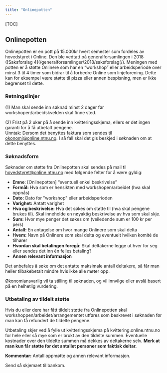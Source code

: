 ```yaml
---
title: "Onlinepotten"
---
```


[TOC]

## Onlinepotten
Onlinepotten er en pott på 15.000kr hvert semester som fordeles av hovedstyret i Online. Den ble vedtatt på generalforsamlingen i 2018 ([Saksforslag 4](/generalforsamlinger/2018/saksforslag(/). Meningen med potten er å støtte Onlinere som har en “workshop” eller arbeidsperiode over minst 3 til 4 timer som bidrar til å forbedre Online som linjeforening. Dette kan for eksempel være støtte til pizza eller annen bespisning, men er ikke begrenset til dette.  

### Retningslinjer

(1) Man skal sende inn søknad minst 2 dager før workshopen/arbeidskvelden skal finne sted.


(2) Frist på 2 uker på å sende inn kvitteringsskjema, ellers er det ingen garanti for å få utbetalt pengene.  
Unntak: Dersom det benyttes faktura som sendes til okonomi@online.ntnu.no. I så fall skal det gis beskjed i søknaden om at dette benyttes.

### Søknadsform
Søknader om støtte fra Onlinepotten skal sendes på mail til [hovedstyret@online.ntnu.no](mailto:hovedstyret@online.ntnu.no) med følgende felter for å være gyldig:

- **Emne**: [Onlinepotten] “eventuell enkel beskrivelse”  
- **Formål:** Hva som er hensikten med workshopen/arbeidet (hva skal oppnås)
- **Dato:** Dato for "workshop" eller arbeidsperioden
- **Varighet:** Antatt varighet
- **Hva og beskrivelse:** Hva det søkes om støtte til (hva skal pengene brukes til). Skal inneholde en nøyaktig beskrivelse av hva som skal skje. 
- **Sum:** Hvor mye penger det søkes om (veiledende sum er 100 kr per pers)
- **Antall:** En antagelse om hvor mange Onlinere som skal delta
- **Hvem:** Navn på Onlinere som skal delta og eventuelt hvilken komité de tilhører  
- **Hvordan skal betalingen foregå**: Skal deltakerne legge ut hver for seg eller sendes det inn én felles betaling?
- **Annen relevant informasjon**

Det anbefales å søke om det antatte maksimale antall deltakere, så får man heller tilbakebetalt mindre hvis ikke alle møter opp.

Økonomiansvarlig vil ta stilling til søknaden, og vil innvilge eller avslå basert på en helhetlig vurdering.

### Utbetaling av tildelt støtte
Hvis du eller dere har fått tildelt støtte fra Onlinepotten skal workshoppen/arbeidet/arrangementet utføres som beskrevet i søknaden før man kan få refundert de tildelte pengene.

Utbetaling skjer ved å fylle ut kvitteringsskjema på kvittering.online.ntnu.no for hele eller så mye som er brukt av den tildelte summen. Eventuelle kostnader over den tildelte summen må dekkes av deltakerne selv. **Merk at man kun får støtte for det antallet personer som faktisk deltar.**

**Kommentar:** Antall oppmøtte og annen relevant informasjon.  

Send så skjemaet til bankom.